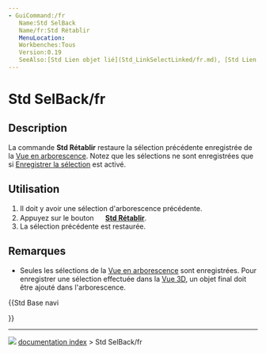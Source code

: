 ```yaml
---
- GuiCommand:/fr
   Name:Std SelBack
   Name/fr:Std Rétablir
   MenuLocation:
   Workbenches:Tous
   Version:0.19
   SeeAlso:[Std Lien objet lié](Std_LinkSelectLinked/fr.md), [Std Lien objet lié primaire](Std_LinkSelectLinkedFinal/fr.md), [Std Tous les liens](Std_LinkSelectAllLinks/fr.md), [Std Etablir](Std_SelForward/fr.md)
---
```


# Std SelBack/fr

## Description

La commande **Std Rétablir** restaure la sélection précédente enregistrée de la [Vue en arborescence](Tree_view/fr.md). Notez que les sélections ne sont enregistrées que si [Enregistrer la sélection](Std_TreeRecordSelection/fr.md) est activé.

## Utilisation

1.  Il doit y avoir une sélection d\'arborescence précédente.
2.  Appuyez sur le bouton **<img src="images/Std_SelBack.svg" width=16px> [Std Rétablir](Std_SelBack/fr.md)**.
3.  La sélection précédente est restaurée.

## Remarques

-   Seules les sélections de la [Vue en arborescence](Tree_view/fr.md) sont enregistrées. Pour enregistrer une sélection effectuée dans la [Vue 3D](3D_view/fr.md), un objet final doit être ajouté dans l\'arborescence.





{{Std Base navi

}}



---
![](images/Right_arrow.png) [documentation index](../README.md) > Std SelBack/fr
